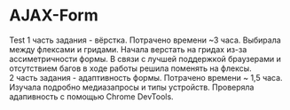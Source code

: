 # AJAX-Form
Test
1 часть задания - вёрстка. Потрачено времени ~3 часа. 
Выбирала между флексами и гридами. Начала верстать на гридах из-за ассиметричности формы. В связи с лучшей поддержкой браузерами и отсутствием багов в ходе работы решила поменять на флексы.  
2 часть задания - адаптивность формы. Потрачено времени ~ 1,5 часа. Изучала подробно медиазапросы и типы устройств. Проверяла адапивность с помощью Chrome DevTools.
